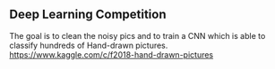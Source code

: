 ## Deep Learning Competition
The goal is to clean the noisy pics and to train a CNN which is able to classify hundreds of Hand-drawn pictures.
https://www.kaggle.com/c/f2018-hand-drawn-pictures

